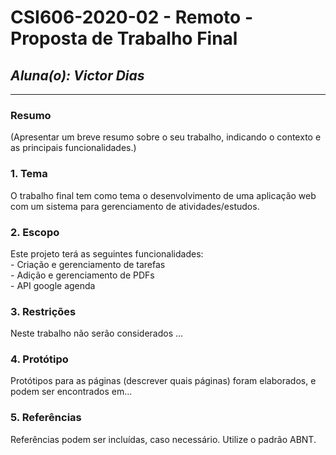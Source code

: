 # **CSI606-2020-02 - Remoto - Proposta de Trabalho Final**
## *Aluna(o): Victor Dias*

--------------

<!-- Descrever um resumo sobre o trabalho. -->

### Resumo

  (Apresentar um breve resumo sobre o seu trabalho, indicando o contexto e as principais funcionalidades.)

<!-- Apresentar o tema. -->
### 1. Tema

  O trabalho final tem como tema o desenvolvimento de uma aplicação web com um sistema para gerenciamento de atividades/estudos.

<!-- Descrever e limitar o escopo da aplicação. -->
### 2. Escopo

  Este projeto terá as seguintes funcionalidades:<br>
    - Criação e gerenciamento de tarefas<br>
    - Adição e gerenciamento de PDFs<br>
    - API google agenda<br>

<!-- Apresentar restrições de funcionalidades e de escopo. -->
### 3. Restrições

  Neste trabalho não serão considerados ...

<!-- Construir alguns protótipos para a aplicação, disponibilizá-los no Github e descrever o que foi considerado. //-->
### 4. Protótipo

  Protótipos para as páginas (descrever quais páginas) foram elaborados, e podem ser encontrados em...

### 5. Referências

  Referências podem ser incluídas, caso necessário. Utilize o padrão ABNT.
